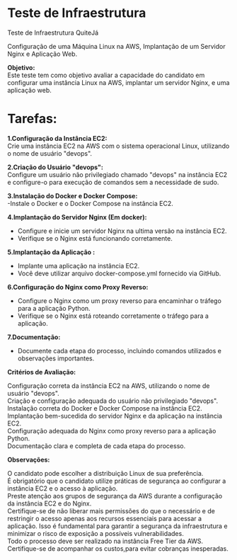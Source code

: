 # Teste de Infraestrutura
Teste de Infraestrutura QuiteJá

 Configuração de uma Máquina Linux na AWS, Implantação de um Servidor Nginx e Aplicação Web.

**Objetivo:**  
 Este teste tem como objetivo avaliar a capacidade do candidato em configurar uma instância Linux na AWS, implantar um servidor Nginx, e uma aplicação web.

# Tarefas:

 **1.Configuração da Instância EC2:**  
 Crie uma instância EC2 na AWS com o sistema operacional Linux, utilizando o nome de usuário "devops".  

**2.Criação do Usuário "devops":**  
 Configure um usuário não privilegiado chamado "devops" na instância EC2 e configure-o para execução de comandos sem a necessidade de sudo.

**3.Instalação do Docker e Docker Compose:**  
 -Instale o Docker e o Docker Compose na instância EC2.  

**4.Implantação do Servidor Nginx (Em docker):**  
- Configure e inicie um servidor Nginx na ultima versão na instância EC2.  
- Verifique se o Nginx está funcionando corretamente.  

**5.Implantação da Aplicação :**  
- Implante uma aplicação na instância EC2.  
- Você deve utilizar arquivo docker-compose.yml fornecido via GitHub.  

**6.Configuração do Nginx como Proxy Reverso:**  
- Configure o Nginx como um proxy reverso para encaminhar o tráfego para a aplicação Python.  
- Verifique se o Nginx está roteando corretamente o tráfego para a aplicação.  

**7.Documentação:**  
- Documente cada etapa do processo, incluindo comandos utilizados e observações importantes.

**Critérios de Avaliação:**  

Configuração correta da instância EC2 na AWS, utilizando o nome de usuário "devops".    
Criação e configuração adequada do usuário não privilegiado "devops".    
Instalação correta do Docker e Docker Compose na instância EC2.  
Implantação bem-sucedida do servidor Nginx e da aplicação na instância EC2.   
Configuração adequada do Nginx como proxy reverso para a aplicação Python.  
Documentação clara e completa de cada etapa do processo.

**Observações:**  

O candidato pode escolher a distribuição Linux de sua preferência.  
É obrigatório que o candidato utilize práticas de segurança ao configurar a instância EC2 e o acesso à aplicação.  
Preste atenção aos grupos de segurança da AWS durante a configuração da instância EC2 e do Nginx.  
Certifique-se de não liberar mais permissões do que o necessário e de restringir o acesso apenas aos recursos essenciais para acessar a aplicação. Isso é fundamental para garantir a segurança da infraestrutura e minimizar o risco de exposição a possíveis vulnerabilidades.  
Todo o processo deve ser realizado na instância Free Tier da AWS. Certifique-se de acompanhar os custos,para evitar cobranças inesperadas.  
